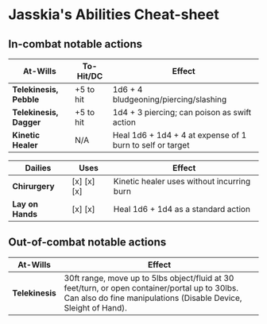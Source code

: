 # Jasskia's Abilities Cheat-sheet
## In-combat notable actions
| 	At-Wills						| To-Hit/DC	| Effect	|
|--------------------------|-----------|--------|
|	**Telekinesis, Pebble**	| +5 to hit	| 1d6 + 4 bludgeoning/piercing/slashing
|	**Telekinesis, Dagger**	| +5 to hit	| 1d4 + 3 piercing; can poison as swift action
|	**Kinetic Healer**		| N/A			| Heal 1d6 + 1d4 + 4 at expense of 1 burn to self or target

|	Dailies				| Uses			| Effect	|
|--------------------|--------------|--------|
| 	**Chirurgery**		| [x] [x] [x]	| Kinetic healer uses without incurring burn
| 	**Lay on Hands**	| [x] [x]		| Heal 1d6 + 1d4 as a standard action

## Out-of-combat notable actions
| At-Wills				| Effect	| 
|--------------------|--------|
| **Telekinesis**		| 30ft range, move up to 5lbs object/fluid at 30 feet/turn, or open container/portal up to 30lbs. Can also do fine manipulations (Disable Device, Sleight of Hand). 
